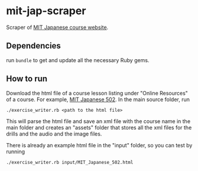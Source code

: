 # mit-jap-scraper

Scraper of [MIT Japanese course website](http://web.mit.edu/21f.500/www/). 

## Dependencies
run `bundle` to get and update all the necessary Ruby gems.

## How to run

Download the html file of a course lesson listing under "Online Resources" of a
course. For example, [MIT Japanese
502](http://web.mit.edu/21f.502/www/review.html). In the main source folder, run

```
./exercise_writer.rb <path to the html file>
```

This will parse the html file and save an xml file with the course name in the
main folder and
creates an "assets" folder that stores all the xml files for the drills and the
audio and the image files.

There is already an example html file in the "input" folder, so you can test by
running
```
./exercise_writer.rb input/MIT_Japanese_502.html 
```
